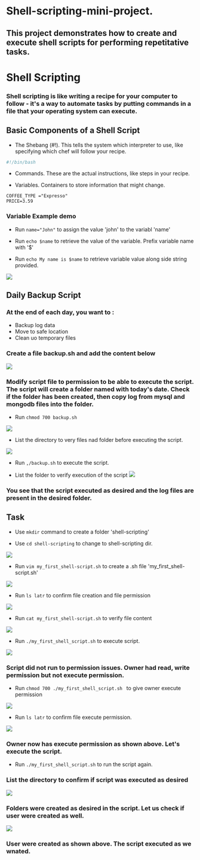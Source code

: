 # Shell-scripting-mini-project.
## This project demonstrates how to create and execute shell scripts for performing repetitative tasks.

# Shell Scripting

### Shell scripting is like writing a recipe for your computer to follow - it's a way to automate tasks by putting commands in a file that your operating system can execute. 

## Basic Components of a Shell Script

* The Shebang (#!). This tells the system which interpreter to use, like specifying which chef will follow your recipe.

```bash
#!/bin/bash
```

* Commands. These are the actual instructions, like steps in your recipe.

* Variables. Containers to store information that might change.
```
COFFEE_TYPE ="Expresso"
PRICE=3.59
```
### Variable Example demo

* Run `name="John"` to assign the value 'john' to the variabl 'name'

* Run `echo $name` to retrieve the value of the variable. Prefix variable name with '$'

* Run `echo My name is $name` to retrieve variable value along side string provided.

![](./img/variable.png)

## Daily Backup Script
### At the end of each day, you want to :
* Backup log data
* Move to safe location
* Clean uo temporary files

### Create a file backup.sh and add the content below

[](./backup.sh)

![](./img/ls-script.png)


### Modify script file to permission to be able to execute the script. The script will create a folder named with today's date. Check if the folder has been created, then copy log from mysql and mongodb files into the folder.

* Run `chmod 700 backup.sh`

![](./img/chmod.png)

* List the directory to very files nad folder before executing the script.

![](./img/ls-dir.png)

* Run `,/backup.sh` to execute the script.

* List the folder to verify execution of the script
![](./img/ls-after-run.png)

### You see that the script executed as desired and the log files are present in the desired folder.


## Task

* Use `mkdir` command to create a folder 'shell-scripting'

* Use `cd shell-scripting` to change to shell-scripting dir.

![](./img/mkdir-cd-shell-scripting.png)

* Run `vim my_first_shell-script.sh` to create a .sh file 'my_first_shell-script.sh'

![](./img/vim-script.png)

* Run `ls latr` to confirm file creation and file permission

![](./img/ls-latr.png)

* Run `cat my_first_shell-script.sh` to verify file content

![](./img/cat-my-first.png)

* Run `./my_first_shell_script.sh` to execute script.

![](./img/exec-b4-perm.png)

### Script did not run to permission issues. Owner had read, write permission but not execute permission.

* Run `chmod 700 ./my_first_shell_script.sh
` to give owner execute permission

![](./img/chmod2.png)

* Run `ls latr` to confirm file execute permission.

![](./img/ls-latr-sfta-perm.png)

### Owner now has execute permission as shown above. Let's execute the script.

* Run `./my_first_shell_script.sh` to run the script again.

### List the directory to confirm if script was executed as desired

![](./img/ls-to-show-folders.png)

### Folders were created as desired in the script. Let us check if user were created as well.

![](./img/id-users.png)

### User were created as shown above. The script executed as we wnated.
